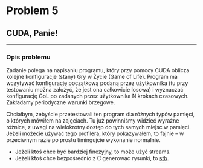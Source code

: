 # Problem 5
## CUDA, Panie!

---
### Opis problemu

Zadanie polega na napisaniu programu, który przy pomocy CUDA oblicza kolejne konfiguracje (stany)
Gry w Życie (Game of Life). Program ma wczytywać konfigurację początkową podaną przez użytkownika
(tu przy testowaniu można założyć, że jest ona całkowicie losowa) i wyznaczać konfigurację GoL
po zadanych przez użytkownika N krokach czasowych. Zakładamy periodyczne warunki brzegowe.

Chciałbym, żebyście przetestowali ten program dla różnych typów pamięci, o których mówiłem
na zajęciach. Tu już powinniśmy widzieć wyraźne różnice, z uwagi na wielokrotny
dostęp do tych samych miejsc w pamięci. Jeżeli możecie używać tego profilera, który pokazywałem,
to fajnie – w przeciwnym razie po prostu timingujcie wykonanie normalnie.

- Jeżeli ktoś chce być bardziej finezyjny, to może użyć streams.
- Jeżeli ktoś chce bezpośrednio z C generować rysunki, to [stb](https://github.com/nothings/stb).


